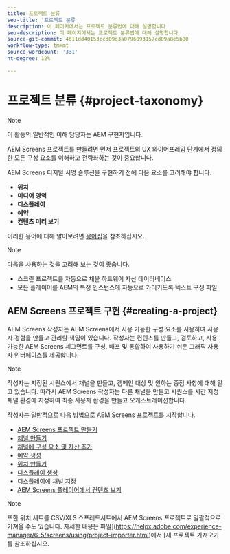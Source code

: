 ```yaml
---
title: 프로젝트 분류
seo-title: '프로젝트 분류 '
description: 이 페이지에서는 프로젝트 분류법에 대해 설명합니다
seo-description: 이 페이지에서는 프로젝트 분류법에 대해 설명합니다
source-git-commit: 4611dd40153ccd09d3a0796093157cd09a8e5b80
workflow-type: tm+mt
source-wordcount: '331'
ht-degree: 12%

---
```



# 프로젝트 분류 {#project-taxonomy}

>[!NOTE]
>
>이 활동의 일반적인 이해 담당자는 AEM 구현자입니다.

AEM Screens 프로젝트를 만들려면 먼저 프로젝트의 UX 와이어프레임 단계에서 정의한 모든 구성 요소를 이해하고 전략화하는 것이 중요합니다.

AEM Screens 디지털 서명 솔루션을 구현하기 전에 다음 요소를 고려해야 합니다.

* **위치**
* **미디어 영역**
* **디스플레이**
* **예약**
* **컨텐츠 미리 보기**

이러한 용어에 대해 알아보려면 [용어집](https://helpx.adobe.com/experience-manager/6-5/screens/using/screens-glossary.html)을 참조하십시오.

>[!NOTE]
>
>다음을 사용하는 것을 고려해 보는 것이 좋습니다.
>
>* 스크린 프로젝트를 자동으로 채울 하드웨어 자산 데이터베이스
>* 모든 플레이어를 AEM의 특정 인스턴스에 자동으로 가리키도록 텍스트 구성 파일


## AEM Screens 프로젝트 구현 {#creating-a-project}

AEM Screens 작성자는 AEM Screens에서 사용 가능한 구성 요소를 사용하여 사용자 경험을 만들고 관리할 책임이 있습니다. 작성자는 컨텐츠를 만들고, 검토하고, 사용 가능한 AEM Screens 세그먼트를 구성, 배포 및 통합하여 사용하기 쉬운 그래픽 사용자 인터페이스를 제공합니다.

>[!NOTE]
>
>작성자는 지정된 시퀀스에서 채널을 만들고, 캠페인 대상 및 원하는 중점 사항에 대해 알고 있습니다. 따라서 AEM Screens 작성자는 다른 채널을 만들고 시퀀스를 시간 지정 채널 환경에 지정하여 최종 사용자 환경을 만들고 오케스트레이션합니다.

작성자는 일반적으로 다음 방법으로 AEM Screens 프로젝트를 시작합니다.

* [AEM Screens 프로젝트 만들기](https://helpx.adobe.com/experience-manager/6-5/screens/using/creating-a-screens-project.html)
* [채널 만들기](https://helpx.adobe.com/experience-manager/6-5/screens/using/managing-channels.html)
* [채널에 구성 요소 및 자산 추가](https://helpx.adobe.com/experience-manager/6-5/screens/using/adding-components-to-a-channel.html)
* [예약 생성](https://helpx.adobe.com/experience-manager/6-5/screens/using/managing-schedules.html)
* [위치 만들기](https://helpx.adobe.com/experience-manager/6-5/screens/using/managing-locations.html)
* [디스플레이 생성](https://helpx.adobe.com/experience-manager/6-5/screens/using/managing-displays.html)
* [디스플레이에 채널 지정](https://helpx.adobe.com/experience-manager/6-5/screens/using/channel-assignment.html)
* [AEM Screens 플레이어에서 컨텐츠 보기](https://helpx.adobe.com/experience-manager/6-5/screens/using/working-with-screens-player.html)

>[!NOTE]
>또한 위치 세트를 CSV/XLS 스프레드시트에서 AEM Screens 프로젝트로 일괄적으로 가져올 수도 있습니다. 자세한 내용은 파일](https://helpx.adobe.com/experience-manager/6-5/screens/using/project-importer.html)에서 [새 프로젝트 가져오기 를 참조하십시오.
